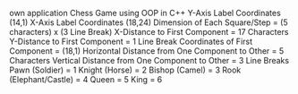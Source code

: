 own application 
Chess Game using OOP in C++
Y-Axis Label Coordinates (14,1)
X-Axis Label Coordinates (18,24)
Dimension of Each Square/Step = (5 characters) x (3 Line Break)
X-Distance to First Component = 17 Characters
Y-Distance to First Component = 1 Line Break
Coordinates of First Component = (18,1)
Horizontal Distance from One Component to Other = 5 Characters
Vertical Distance from One Component to Other = 3 Line Breaks
Pawn (Soldier) = 1
Knight (Horse) = 2
Bishop (Camel) = 3
Rook (Elephant/Castle) = 4
Queen = 5
King = 6
